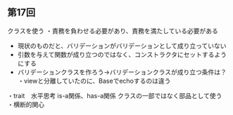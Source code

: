 ## 第17回
クラスを使う
・責務を負わせる必要があり、責務を満たしている必要がある
 - 現状のものだと、バリデーションがバリデーションとして成り立っていない
 - 引数を与えて関数が成り立つのではなく、コンストラクタにセットするようにする
 - バリデーションクラスを作ろう→バリデーションクラスが成り立つ条件は？
・viewと分離していたのに、Baseでechoするのは違う

・trait　水平思考
is-a関係、has-a関係
クラスの一部ではなく部品として使う
・横断的関心